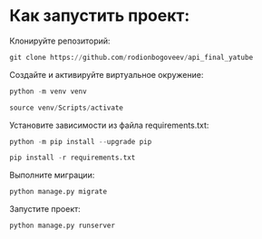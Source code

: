 <h1>Как запустить проект:</h1>

Клонируйте репозиторий:

```python
git clone https://github.com/rodionbogoveev/api_final_yatube
```
Cоздайте и активируйте виртуальное окружение:

```python
python -m venv venv
```
```python
source venv/Scripts/activate
```
Установите зависимости из файла requirements.txt:

```python
python -m pip install --upgrade pip
```
```python
pip install -r requirements.txt
```
Выполните миграции:

```python
python manage.py migrate
```
Запустите проект:

```python
python manage.py runserver
```
